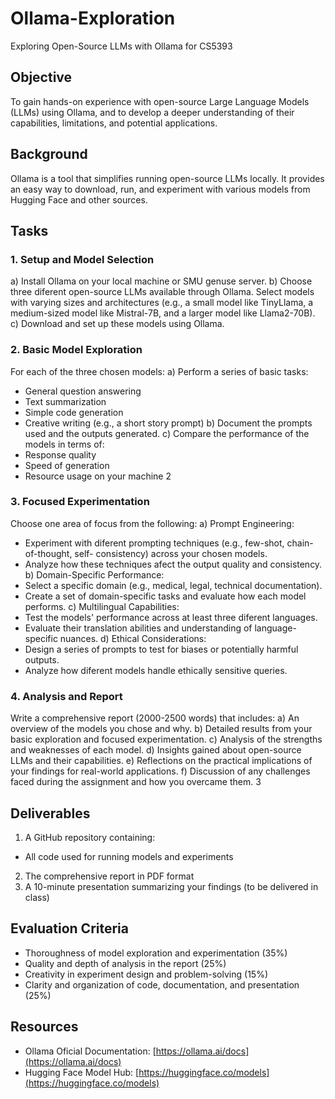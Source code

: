 # Ollama-Exploration
Exploring Open-Source LLMs with Ollama for CS5393
## Objective
To gain hands-on experience with open-source Large Language Models (LLMs) using
Ollama, and to develop a deeper understanding of their capabilities, limitations, and
potential applications.
## Background
Ollama is a tool that simplifies running open-source LLMs locally. It provides an easy way
to download, run, and experiment with various models from Hugging Face and other
sources.
## Tasks
### 1. Setup and Model Selection
a) Install Ollama on your local machine or SMU genuse server.
b) Choose three diferent open-source LLMs available through Ollama. Select models with
varying sizes and architectures (e.g., a small model like TinyLlama, a medium-sized model
like Mistral-7B, and a larger model like Llama2-70B).
c) Download and set up these models using Ollama.
### 2. Basic Model Exploration
For each of the three chosen models:
a) Perform a series of basic tasks:
- General question answering
- Text summarization
- Simple code generation
- Creative writing (e.g., a short story prompt)
b) Document the prompts used and the outputs generated.
c) Compare the performance of the models in terms of:
- Response quality
- Speed of generation
- Resource usage on your machine
2
### 3. Focused Experimentation
Choose one area of focus from the following:
a) Prompt Engineering:
- Experiment with diferent prompting techniques (e.g., few-shot, chain-of-thought, self-
consistency) across your chosen models.
- Analyze how these techniques afect the output quality and consistency.
b) Domain-Specific Performance:
- Select a specific domain (e.g., medical, legal, technical documentation).
- Create a set of domain-specific tasks and evaluate how each model performs.
c) Multilingual Capabilities:
- Test the models' performance across at least three diferent languages.
- Evaluate their translation abilities and understanding of language-specific nuances.
d) Ethical Considerations:
- Design a series of prompts to test for biases or potentially harmful outputs.
- Analyze how diferent models handle ethically sensitive queries.
### 4. Analysis and Report
Write a comprehensive report (2000-2500 words) that includes:
a) An overview of the models you chose and why.
b) Detailed results from your basic exploration and focused experimentation.
c) Analysis of the strengths and weaknesses of each model.
d) Insights gained about open-source LLMs and their capabilities.
e) Reflections on the practical implications of your findings for real-world applications.
f) Discussion of any challenges faced during the assignment and how you overcame them.
3
## Deliverables
1. A GitHub repository containing:
- All code used for running models and experiments
2. The comprehensive report in PDF format
3. A 10-minute presentation summarizing your findings (to be delivered in class)
## Evaluation Criteria
- Thoroughness of model exploration and experimentation (35%)
- Quality and depth of analysis in the report (25%)
- Creativity in experiment design and problem-solving (15%)
- Clarity and organization of code, documentation, and presentation (25%)
## Resources
- Ollama Oficial Documentation: [https://ollama.ai/docs](https://ollama.ai/docs)
- Hugging Face Model Hub:
[https://huggingface.co/models](https://huggingface.co/models)
